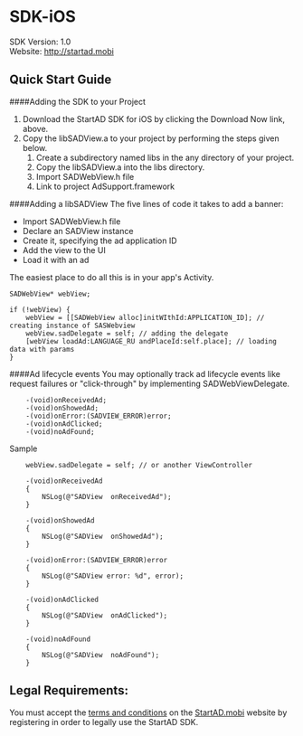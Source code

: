 SDK-iOS
===========
SDK Version: 1.0<br />
Website: http://startad.mobi 

Quick Start Guide
----------------------------------

####Adding the SDK to your Project
1. Download the StartAD SDK for iOS by clicking the Download Now link, above.
2. Copy the libSADView.a to your project by performing the steps given below.
    1. Create a subdirectory named libs in the any directory of your project.
    2. Copy the libSADView.a into the libs directory.
    3. Import SADWebView.h file
    4. Link to project AdSupport.framework

####Adding a libSADView
The five lines of code it takes to add a banner:
* Import SADWebView.h file
* Declare an SADView instance
* Create it, specifying the ad application ID
* Add the view to the UI
* Load it with an ad

The easiest place to do all this is in your app's Activity.
```objc
SADWebView* webView;

if (!webView) {
	webView = [[SADWebView alloc]initWIthId:APPLICATION_ID]; // creating instance of SASWebview
	webView.sadDelegate = self; // adding the delegate
	[webView loadAd:LANGUAGE_RU andPlaceId:self.place]; // loading data with params
}

```

####Ad lifecycle events
You may optionally track ad lifecycle events like request failures or "click-through" by implementing SADWebViewDelegate.

```objc
	-(void)onReceivedAd;
	-(void)onShowedAd;
	-(void)onError:(SADVIEW_ERROR)error;
	-(void)onAdClicked;
	-(void)noAdFound;
```

Sample
```objc
	webView.sadDelegate = self; // or another ViewController

	-(void)onReceivedAd
	{
		NSLog(@"SADView  onReceivedAd");
	}

	-(void)onShowedAd
	{
		NSLog(@"SADView  onShowedAd");
	}

	-(void)onError:(SADVIEW_ERROR)error
	{
		NSLog(@"SADView error: %d", error);
	}

	-(void)onAdClicked
	{
		NSLog(@"SADView  onAdClicked");
	}

	-(void)noAdFound
	{
		NSLog(@"SADView  noAdFound");
	}
```

Legal Requirements:
----------------------------------
You must accept the [terms and conditions](http://startad.mobi/index/rules/) on the [StartAD.mobi](http://startad.mobi) website by registering in order to legally use the StartAD SDK.
